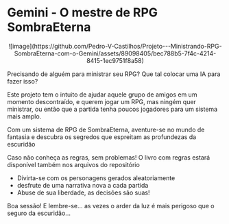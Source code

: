 <h1>Gemini - O mestre de RPG SombraEterna</h1>

<center>![image](https://github.com/Pedro-V-Castilhos/Projeto---Ministrando-RPG-SombraEterna-com-o-Gemini/assets/89098405/bec788b5-7f4c-4214-8415-1ec9751f8a58)</center>


<p>Precisando de alguém para ministrar seu RPG? Que tal colocar uma IA para fazer isso?</p>
<p>Este projeto tem o intuito de ajudar aquele grupo de amigos em um momento descontraído, e querem jogar um RPG, mas ningém quer ministrar, ou então que a partida tenha poucos jogadores para um sistema mais amplo.</p>
<p>Com um sistema de RPG de SombraEterna, aventure-se no mundo de fantasia e descubra os segredos que espreitam as profundezas da escuridão</p>

<p>Caso não conheça as regras, sem problemas! O livro com regras estará disponível também nos arquivos do repositório</p>

<ul>
  <li>Divirta-se com os personagens gerados aleatoriamente</li>
  <li>desfrute de uma narrativa nova a cada partida</li>
  <li>Abuse de sua liberdade, as decisões são suas!</li>
</ul>

<p>Boa sessão! E lembre-se... as vezes o arder da luz é mais perigoso que o seguro da escuridão...</p>
